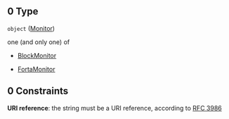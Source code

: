 ## 0 Type

`object` ([Monitor](definitions-definitions-monitor.md))

one (and only one) of

*   [BlockMonitor](definitions-definitions-blockmonitor.md "check type definition")

*   [FortaMonitor](definitions-definitions-fortamonitor.md "check type definition")

## 0 Constraints

**URI reference**: the string must be a URI reference, according to [RFC 3986](https://tools.ietf.org/html/rfc3986 "check the specification")
